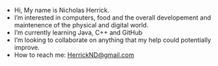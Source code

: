 - Hi, My name is Nicholas Herrick.
- I’m interested in computers, food and the overall developement and maintenence of the physical and digital world.
- I’m currently learning Java, C++ and GitHub
- I’m looking to collaborate on anything that my help could potentially improve.
- How to reach me: HerrickND@gmail.com

<!---
Feedthegeek/Feedthegeek is a ✨ special ✨ repository because its `README.md` (this file) appears on your GitHub profile.
You can click the Preview link to take a look at your changes.
--->

